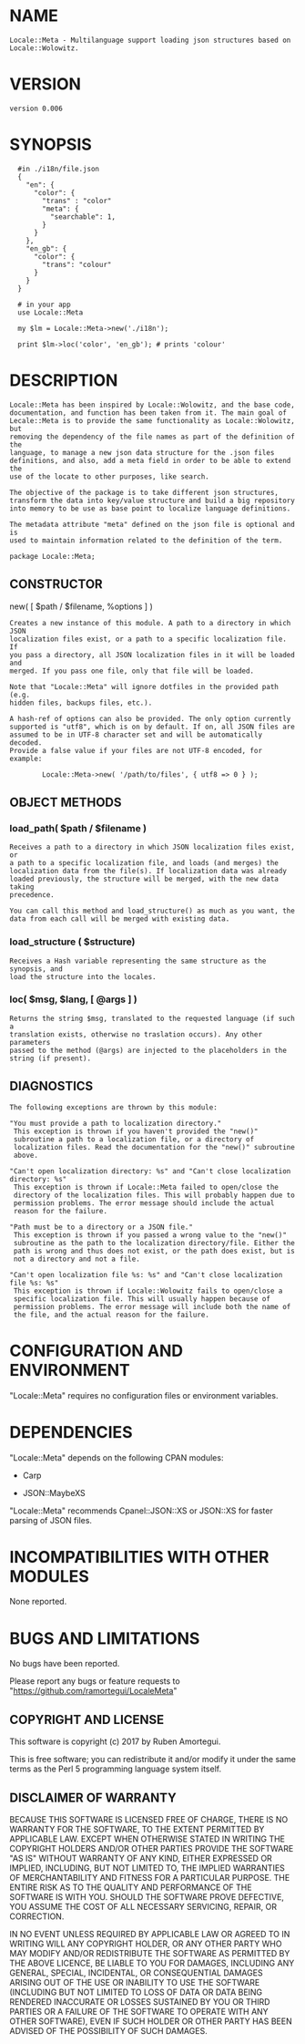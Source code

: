 
# NAME
    Locale::Meta - Multilanguage support loading json structures based on
    Locale::Wolowitz.

# VERSION
    version 0.006

# SYNOPSIS
      #in ./i18n/file.json
      {
        "en": {
          "color": {
            "trans" : "color"
            "meta": {
              "searchable": 1,
            }
          }
        },
        "en_gb": {
          "color": {
            "trans": "colour"
          }
        }
      }

      # in your app
      use Locale::Meta

      my $lm = Locale::Meta->new('./i18n');
 
      print $lm->loc('color', 'en_gb'); # prints 'colour'

# DESCRIPTION

    Locale::Meta has been inspired by Locale::Wolowitz, and the base code,
    documentation, and function has been taken from it. The main goal of
    Lecale::Meta is to provide the same functionality as Locale::Wolowitz, but
    removing the dependency of the file names as part of the definition of the
    language, to manage a new json data structure for the .json files
    definitions, and also, add a meta field in order to be able to extend the
    use of the locate to other purposes, like search.

    The objective of the package is to take different json structures,
    transform the data into key/value structure and build a big repository
    into memory to be use as base point to localize language definitions.

    The metadata attribute "meta" defined on the json file is optional and is
    used to maintain information related to the definition of the term.

    package Locale::Meta;

## CONSTRUCTOR

  new( [ $path / $filename, \%options ] )
  
    Creates a new instance of this module. A path to a directory in which JSON
    localization files exist, or a path to a specific localization file. If
    you pass a directory, all JSON localization files in it will be loaded and
    merged. If you pass one file, only that file will be loaded.

    Note that "Locale::Meta" will ignore dotfiles in the provided path (e.g.
    hidden files, backups files, etc.).

    A hash-ref of options can also be provided. The only option currently
    supported is "utf8", which is on by default. If on, all JSON files are
    assumed to be in UTF-8 character set and will be automatically decoded.
    Provide a false value if your files are not UTF-8 encoded, for example:

            Locale::Meta->new( '/path/to/files', { utf8 => 0 } );

## OBJECT METHODS

### load_path( $path / $filename )

    Receives a path to a directory in which JSON localization files exist, or
    a path to a specific localization file, and loads (and merges) the
    localization data from the file(s). If localization data was already
    loaded previously, the structure will be merged, with the new data taking
    precedence.

    You can call this method and load_structure() as much as you want, the
    data from each call will be merged with existing data.

### load_structure ( $structure)
    
    Receives a Hash variable representing the same structure as the synopsis, and
    load the structure into the locales.

###  loc( $msg, $lang, [ @args ] )

    Returns the string $msg, translated to the requested language (if such a
    translation exists, otherwise no traslation occurs). Any other parameters
    passed to the method (@args) are injected to the placeholders in the
    string (if present).

## DIAGNOSTICS

    The following exceptions are thrown by this module:

    "You must provide a path to localization directory."
     This exception is thrown if you haven't provided the "new()"
     subroutine a path to a localization file, or a directory of
     localization files. Read the documentation for the "new()" subroutine
     above.

    "Can't open localization directory: %s" and "Can't close localization directory: %s" 
     This exception is thrown if Locale::Meta failed to open/close the
     directory of the localization files. This will probably happen due to
     permission problems. The error message should include the actual
     reason for the failure.

    "Path must be to a directory or a JSON file."
     This exception is thrown if you passed a wrong value to the "new()"
     subroutine as the path to the localization directory/file. Either the
     path is wrong and thus does not exist, or the path does exist, but is
     not a directory and not a file.

    "Can't open localization file %s: %s" and "Can't close localization file %s: %s"
     This exception is thrown if Locale::Wolowitz fails to open/close a
     specific localization file. This will usually happen because of
     permission problems. The error message will include both the name of
     the file, and the actual reason for the failure.

# CONFIGURATION AND ENVIRONMENT

"Locale::Meta" requires no configuration files or environment variables.

# DEPENDENCIES

"Locale::Meta" depends on the following CPAN modules:

  * Carp

  * JSON::MaybeXS

"Locale::Meta" recommends Cpanel::JSON::XS or JSON::XS for faster parsing
of JSON files.

# INCOMPATIBILITIES WITH OTHER MODULES
None reported.

# BUGS AND LIMITATIONS

No bugs have been reported.

Please report any bugs or feature requests to
"https://github.com/ramortegui/LocaleMeta"

## COPYRIGHT AND LICENSE

This software is copyright (c) 2017 by Ruben Amortegui.

This is free software; you can redistribute it and/or modify it 
under the same terms as the Perl 5 programming language system itself.



## DISCLAIMER OF WARRANTY

BECAUSE THIS SOFTWARE IS LICENSED FREE OF CHARGE, THERE IS NO WARRANTY
FOR THE SOFTWARE, TO THE EXTENT PERMITTED BY APPLICABLE LAW. EXCEPT WHEN
OTHERWISE STATED IN WRITING THE COPYRIGHT HOLDERS AND/OR OTHER PARTIES
PROVIDE THE SOFTWARE "AS IS" WITHOUT WARRANTY OF ANY KIND, EITHER
EXPRESSED OR IMPLIED, INCLUDING, BUT NOT LIMITED TO, THE IMPLIED
WARRANTIES OF MERCHANTABILITY AND FITNESS FOR A PARTICULAR PURPOSE. THE
ENTIRE RISK AS TO THE QUALITY AND PERFORMANCE OF THE SOFTWARE IS WITH
YOU. SHOULD THE SOFTWARE PROVE DEFECTIVE, YOU ASSUME THE COST OF ALL
NECESSARY SERVICING, REPAIR, OR CORRECTION.

IN NO EVENT UNLESS REQUIRED BY APPLICABLE LAW OR AGREED TO IN WRITING
WILL ANY COPYRIGHT HOLDER, OR ANY OTHER PARTY WHO MAY MODIFY AND/OR
REDISTRIBUTE THE SOFTWARE AS PERMITTED BY THE ABOVE LICENCE, BE
LIABLE TO YOU FOR DAMAGES, INCLUDING ANY GENERAL, SPECIAL, INCIDENTAL,
OR CONSEQUENTIAL DAMAGES ARISING OUT OF THE USE OR INABILITY TO USE
THE SOFTWARE (INCLUDING BUT NOT LIMITED TO LOSS OF DATA OR DATA BEING
RENDERED INACCURATE OR LOSSES SUSTAINED BY YOU OR THIRD PARTIES OR A
FAILURE OF THE SOFTWARE TO OPERATE WITH ANY OTHER SOFTWARE), EVEN IF
SUCH HOLDER OR OTHER PARTY HAS BEEN ADVISED OF THE POSSIBILITY OF
SUCH DAMAGES.

